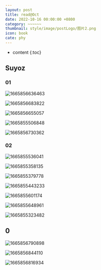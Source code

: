 ```yaml
---
layout: post
title: read@Oct
date: 2022-10-16 00:00:00 +0800
category: ~~~~~~
thumbnail: style/image/postLogo/图片2.png
icon: book
cate: phy
---
```



* content
{:toc}


## Suyoz





### 01



![1665856636463](style/image/ALL_MY_MD_2/1665856636463.png)

![1665856683822](style/image/ALL_MY_MD_2/1665856683822.png)

![1665856655057](style/image/ALL_MY_MD_2/1665856655057.png)



![1665855506848](style/image/ALL_MY_MD_2/1665855506848.png)

![1665856730362](style/image/ALL_MY_MD_2/1665856730362.png)



### 02

![1665855536041](style/image/ALL_MY_MD_2/1665855536041.png)

![1665855358135](style/image/ALL_MY_MD_2/1665855358135.png)

![1665855379778](style/image/ALL_MY_MD_2/1665855379778.png)

![1665855443233](style/image/ALL_MY_MD_2/1665855443233.png)

![1665855601174](style/image/ALL_MY_MD_2/1665855601174.png)

![1665855648961](style/image/ALL_MY_MD_2/1665855648961.png)

![1665855323482](style/image/ALL_MY_MD_2/1665855323482.png)







## 0

![1665856790898](style/image/ALL_MY_MD_2/1665856790898.png)

![1665856844110](style/image/ALL_MY_MD_2/1665856844110.png)

![1665856816934](style/image/ALL_MY_MD_2/1665856816934.png)





